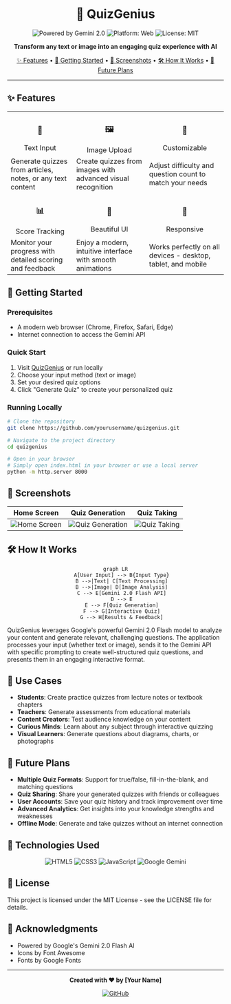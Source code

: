 <div align="center">

# 🧠 QuizGenius

<img src="https://img.shields.io/badge/Powered%20by-Gemini%202.0-6c63ff?style=for-the-badge&logo=google&logoColor=white" alt="Powered by Gemini 2.0">
<img src="https://img.shields.io/badge/Platform-Web-ff6584?style=for-the-badge&logo=html5&logoColor=white" alt="Platform: Web">
<img src="https://img.shields.io/badge/License-MIT-green?style=for-the-badge" alt="License: MIT">

**Transform any text or image into an engaging quiz experience with AI**

[✨ Features](#-features) • [🚀 Getting Started](#-getting-started) • [📱 Screenshots](#-screenshots) • [🛠️ How It Works](#%EF%B8%8F-how-it-works) • [🔮 Future Plans](#-future-plans)

</div>

---

## ✨ Features

<div align="center">
<table>
  <tr>
    <td align="center"><h3>📝</h3>Text Input</td>
    <td align="center"><h3>🖼️</h3>Image Upload</td>
    <td align="center"><h3>🎯</h3>Customizable</td>
  </tr>
  <tr>
    <td>Generate quizzes from articles, notes, or any text content</td>
    <td>Create quizzes from images with advanced visual recognition</td>
    <td>Adjust difficulty and question count to match your needs</td>
  </tr>
  <tr>
    <td align="center"><h3>📊</h3>Score Tracking</td>
    <td align="center"><h3>🎨</h3>Beautiful UI</td>
    <td align="center"><h3>📱</h3>Responsive</td>
  </tr>
  <tr>
    <td>Monitor your progress with detailed scoring and feedback</td>
    <td>Enjoy a modern, intuitive interface with smooth animations</td>
    <td>Works perfectly on all devices - desktop, tablet, and mobile</td>
  </tr>
</table>
</div>

## 🚀 Getting Started

### Prerequisites

- A modern web browser (Chrome, Firefox, Safari, Edge)
- Internet connection to access the Gemini API

### Quick Start

1. Visit [QuizGenius](https://quizgenius-vercel.app) or run locally
2. Choose your input method (text or image)
3. Set your desired quiz options
4. Click "Generate Quiz" to create your personalized quiz

### Running Locally

```bash
# Clone the repository
git clone https://github.com/yourusername/quizgenius.git

# Navigate to the project directory
cd quizgenius

# Open in your browser
# Simply open index.html in your browser or use a local server
python -m http.server 8000
```

## 📱 Screenshots

<div align="center">

| Home Screen | Quiz Generation | Quiz Taking |
|:---:|:---:|:---:|
| ![Home Screen](https://via.placeholder.com/300x200/6c63ff/FFFFFF?text=Home+Screen) | ![Quiz Generation](https://via.placeholder.com/300x200/ff6584/FFFFFF?text=Quiz+Generation) | ![Quiz Taking](https://via.placeholder.com/300x200/4caf50/FFFFFF?text=Quiz+Taking) |

</div>

## 🛠️ How It Works

<div align="center">

```mermaid
graph LR
    A[User Input] --> B{Input Type}
    B -->|Text| C[Text Processing]
    B -->|Image| D[Image Analysis]
    C --> E[Gemini 2.0 Flash API]
    D --> E
    E --> F[Quiz Generation]
    F --> G[Interactive Quiz]
    G --> H[Results & Feedback]
```

</div>

QuizGenius leverages Google's powerful Gemini 2.0 Flash model to analyze your content and generate relevant, challenging questions. The application processes your input (whether text or image), sends it to the Gemini API with specific prompting to create well-structured quiz questions, and presents them in an engaging interactive format.

## 🧩 Use Cases

- **Students**: Create practice quizzes from lecture notes or textbook chapters
- **Teachers**: Generate assessments from educational materials
- **Content Creators**: Test audience knowledge on your content
- **Curious Minds**: Learn about any subject through interactive quizzing
- **Visual Learners**: Generate questions about diagrams, charts, or photographs

## 🔮 Future Plans

- **Multiple Quiz Formats**: Support for true/false, fill-in-the-blank, and matching questions
- **Quiz Sharing**: Share your generated quizzes with friends or colleagues
- **User Accounts**: Save your quiz history and track improvement over time
- **Advanced Analytics**: Get insights into your knowledge strengths and weaknesses
- **Offline Mode**: Generate and take quizzes without an internet connection

## 🔧 Technologies Used

<div align="center">

![HTML5](https://img.shields.io/badge/HTML5-E34F26?style=for-the-badge&logo=html5&logoColor=white)
![CSS3](https://img.shields.io/badge/CSS3-1572B6?style=for-the-badge&logo=css3&logoColor=white)
![JavaScript](https://img.shields.io/badge/JavaScript-F7DF1E?style=for-the-badge&logo=javascript&logoColor=black)
![Google Gemini](https://img.shields.io/badge/Google_Gemini-4285F4?style=for-the-badge&logo=google&logoColor=white)

</div>

## 📜 License

This project is licensed under the MIT License - see the LICENSE file for details.

## 🙏 Acknowledgments

- Powered by Google's Gemini 2.0 Flash AI
- Icons by Font Awesome
- Fonts by Google Fonts

---

<div align="center">

**Created with ❤️ by [Your Name]**

<a href="https://github.com/yourusername"><img src="https://img.shields.io/badge/GitHub-100000?style=for-the-badge&logo=github&logoColor=white" alt="GitHub"></a>

</div>

